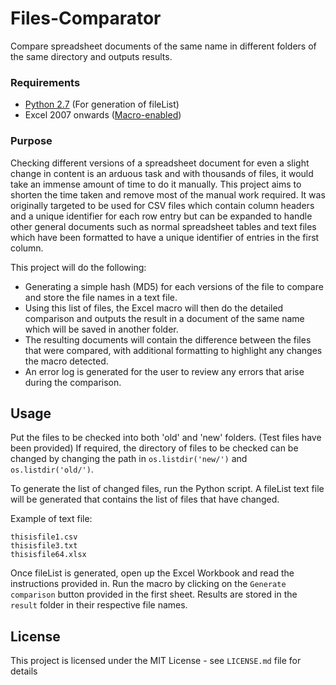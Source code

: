 # Files-Comparator
Compare spreadsheet documents of the same name in different folders of the same directory and outputs results.

### Requirements

- [Python 2.7](https://www.python.org/downloads/release/python-2715/) (For generation of fileList)
- Excel 2007 onwards ([Macro-enabled](https://support.office.com/en-us/article/enable-or-disable-macros-in-office-files-12b036fd-d140-4e74-b45e-16fed1a7e5c6))

### Purpose

Checking different versions of a spreadsheet document for even a slight change in content is an arduous task and with thousands of files, it would take an immense amount of time to do it manually. This project aims to shorten the time taken and remove most of the manual work required. It was originally targeted to be used for CSV files which contain column headers and a unique identifier for each row entry but can be expanded to handle other general documents such as normal spreadsheet tables and text files which have been formatted to have a unique identifier of entries in the first column.

This project will do the following:
- Generating a simple hash (MD5) for each versions of the file to compare and store the file names in a text file.
- Using this list of files, the Excel macro will then do the detailed comparison and outputs the result in a document of the same name which will be saved in another folder.
- The resulting documents will contain the difference between the files that were compared, with additional formatting to highlight any changes the macro detected.
- An error log is generated for the user to review any errors that arise during the comparison.

## Usage

Put the files to be checked into both 'old' and 'new' folders. (Test files have been provided)
If required, the directory of files to be checked can be changed by changing the path in `os.listdir('new/')` and `os.listdir('old/')`.

To generate the list of changed files, run the Python script. A fileList text file will be generated that contains the list of files that have changed.

Example of text file:
```
thisisfile1.csv
thisisfile3.txt
thisisfile64.xlsx
```
Once fileList is generated, open up the Excel Workbook and read the instructions provided in. Run the macro by clicking on the `Generate comparison` button provided in the first sheet. Results are stored in the `result` folder in their respective file names.

## License
This project is licensed under the MIT License - see `LICENSE.md` file for details
